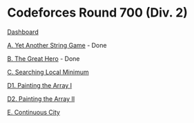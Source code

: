 # Codeforces Round 700 (Div. 2)

[Dashboard](https://codeforces.com/contest/1480)

[A. Yet Another String Game](https://codeforces.com/contest/1480/problem/A) - Done

[B. The Great Hero](https://codeforces.com/contest/1480/problem/B) - Done

[C. Searching Local Minimum](https://codeforces.com/contest/1480/problem/C)

[D1. Painting the Array I](https://codeforces.com/contest/1480/problem/D1)

[D2. Painting the Array II](https://codeforces.com/contest/1480/problem/D2)

[E. Continuous City](https://codeforces.com/contest/1480/problem/E)
